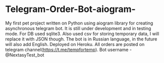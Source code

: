 # Telegram-Order-Bot-aiogram-
My first pet project written on Python using aiogram library for creating asynchronous telegram bot. It is still under development and in testing mode.
For DB used sqlite3. Also used csv for storing temporary data, I will replace it with JSON though. The bot is in Russian language, in the future will also add English.
Deployed on Heroku. All orders are posted on telegram channel(https://t.me/tempfortemp).
Bot username - @NextasyTest_bot
